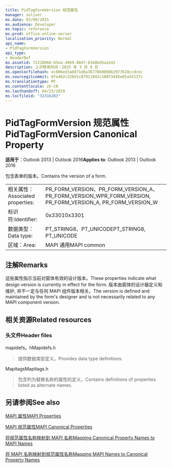 ```yaml
---
title: PidTagFormVersion 规范属性
manager: soliver
ms.date: 03/09/2015
ms.audience: Developer
ms.topic: reference
ms.prod: office-online-server
localization_priority: Normal
api_name:
- PidTagFormVersion
api_type:
- HeaderDef
ms.assetid: f2220060-65ea-4969-88d7-8348bd5aa242
description: 上次修改时间：2015 年 3 月 9 日
ms.openlocfilehash: ec806ed3ab871d6a36778b0898b2977628ccdcec
ms.sourcegitcommit: 8fe462c32b91c87911942c188f3445e85a54137c
ms.translationtype: MT
ms.contentlocale: zh-CN
ms.lasthandoff: 04/23/2019
ms.locfileid: "32316203"
---
```

# <a name="pidtagformversion-canonical-property"></a><span data-ttu-id="db1f2-103">PidTagFormVersion 规范属性</span><span class="sxs-lookup"><span data-stu-id="db1f2-103">PidTagFormVersion Canonical Property</span></span>

  
  
<span data-ttu-id="db1f2-104">**适用于**：Outlook 2013 | Outlook 2016</span><span class="sxs-lookup"><span data-stu-id="db1f2-104">**Applies to**: Outlook 2013 | Outlook 2016</span></span> 
  
<span data-ttu-id="db1f2-105">包含表单的版本。</span><span class="sxs-lookup"><span data-stu-id="db1f2-105">Contains the version of a form.</span></span> 
  
|||
|:-----|:-----|
|<span data-ttu-id="db1f2-106">相关属性：</span><span class="sxs-lookup"><span data-stu-id="db1f2-106">Associated properties:</span></span>  <br/> |<span data-ttu-id="db1f2-107">PR_FORM_VERSION、PR_FORM_VERSION_A、PR_FORM_VERSION_W</span><span class="sxs-lookup"><span data-stu-id="db1f2-107">PR_FORM_VERSION, PR_FORM_VERSION_A, PR_FORM_VERSION_W</span></span>  <br/> |
|<span data-ttu-id="db1f2-108">标识符:</span><span class="sxs-lookup"><span data-stu-id="db1f2-108">Identifier:</span></span>  <br/> |<span data-ttu-id="db1f2-109">0x3301</span><span class="sxs-lookup"><span data-stu-id="db1f2-109">0x3301</span></span>  <br/> |
|<span data-ttu-id="db1f2-110">数据类型：</span><span class="sxs-lookup"><span data-stu-id="db1f2-110">Data type:</span></span>  <br/> |<span data-ttu-id="db1f2-111">PT_STRING8、PT_UNICODE</span><span class="sxs-lookup"><span data-stu-id="db1f2-111">PT_STRING8, PT_UNICODE</span></span>  <br/> |
|<span data-ttu-id="db1f2-112">区域：</span><span class="sxs-lookup"><span data-stu-id="db1f2-112">Area:</span></span>  <br/> |<span data-ttu-id="db1f2-113">MAPI 通用</span><span class="sxs-lookup"><span data-stu-id="db1f2-113">MAPI common</span></span>  <br/> |
   
## <a name="remarks"></a><span data-ttu-id="db1f2-114">注解</span><span class="sxs-lookup"><span data-stu-id="db1f2-114">Remarks</span></span>

<span data-ttu-id="db1f2-115">这些属性指示当前对窗体有效的设计版本。</span><span class="sxs-lookup"><span data-stu-id="db1f2-115">These properties indicate what design version is currently in effect for the form.</span></span> <span data-ttu-id="db1f2-116">版本由窗体的设计器定义和维护, 并不一定与任何 MAPI 组件版本相关。</span><span class="sxs-lookup"><span data-stu-id="db1f2-116">The version is defined and maintained by the form's designer and is not necessarily related to any MAPI component version.</span></span> 
  
## <a name="related-resources"></a><span data-ttu-id="db1f2-117">相关资源</span><span class="sxs-lookup"><span data-stu-id="db1f2-117">Related resources</span></span>

### <a name="header-files"></a><span data-ttu-id="db1f2-118">头文件</span><span class="sxs-lookup"><span data-stu-id="db1f2-118">Header files</span></span>

<span data-ttu-id="db1f2-119">mapidefs。h</span><span class="sxs-lookup"><span data-stu-id="db1f2-119">Mapidefs.h</span></span>
  
> <span data-ttu-id="db1f2-120">提供数据类型定义。</span><span class="sxs-lookup"><span data-stu-id="db1f2-120">Provides data type definitions.</span></span>
    
<span data-ttu-id="db1f2-121">Mapitags</span><span class="sxs-lookup"><span data-stu-id="db1f2-121">Mapitags.h</span></span>
  
> <span data-ttu-id="db1f2-122">包含列为替换名称的属性的定义。</span><span class="sxs-lookup"><span data-stu-id="db1f2-122">Contains definitions of properties listed as alternate names.</span></span>
    
## <a name="see-also"></a><span data-ttu-id="db1f2-123">另请参阅</span><span class="sxs-lookup"><span data-stu-id="db1f2-123">See also</span></span>



[<span data-ttu-id="db1f2-124">MAPI 属性</span><span class="sxs-lookup"><span data-stu-id="db1f2-124">MAPI Properties</span></span>](mapi-properties.md)
  
[<span data-ttu-id="db1f2-125">MAPI 规范属性</span><span class="sxs-lookup"><span data-stu-id="db1f2-125">MAPI Canonical Properties</span></span>](mapi-canonical-properties.md)
  
[<span data-ttu-id="db1f2-126">将规范属性名称映射到 MAPI 名称</span><span class="sxs-lookup"><span data-stu-id="db1f2-126">Mapping Canonical Property Names to MAPI Names</span></span>](mapping-canonical-property-names-to-mapi-names.md)
  
[<span data-ttu-id="db1f2-127">将 MAPI 名称映射到规范属性名称</span><span class="sxs-lookup"><span data-stu-id="db1f2-127">Mapping MAPI Names to Canonical Property Names</span></span>](mapping-mapi-names-to-canonical-property-names.md)

